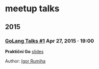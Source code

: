 # meetup talks

## 2015

### [GoLang Talks #1](https://www.meetup.com/Golang-ZG/events/221578834/) Apr 27, 2015 · 19:00

**Praktični Go** [slides](https://github.com/irumiha/preza)

Author: [Igor Rumiha](https://twitter.com/irrummi)

